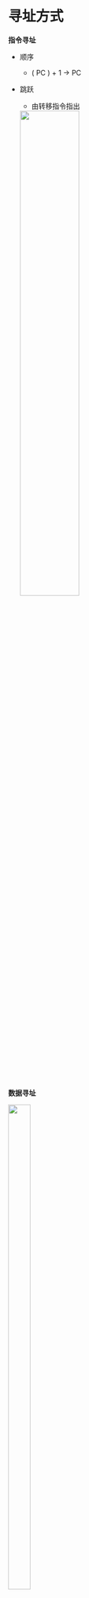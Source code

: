 # 寻址方式

**指令寻址**

* 顺序 

  *  ( PC ) + 1 ->  PC

* 跳跃 

  *  由转移指令指出

  <img src="https://img-blog.csdnimg.cn/20201219135601262.png?x-oss-process=image/watermark,type_ZmFuZ3poZW5naGVpdGk,shadow_10,text_aHR0cHM6Ly9ibG9nLmNzZG4ubmV0L3dlaXhpbl80MzkzNDYwNw==,size_16,color_FFFFFF,t_70" width="50%" height="50%" />



**数据寻址**

<img src="https://img-blog.csdnimg.cn/20201219135625226.png" width="30%" height="50%"  />

* 形式地址 指令字中的地址
* 有效地址 操作数的真实地址
* 约定 指令字长 =  存储字长 = 机器字长



立即寻址
<img src="https://img-blog.csdnimg.cn/20201219135650659.png" width="40%" height="50%"  />

* EA = A，有效地址由形式地址直接给出
* 执行阶段访问一次存储器
* A  的位数决定了该指令操作数的寻址范围
* 操作数的地址不易修改（必须修改A ）



隐含寻址

<img src="https://img-blog.csdnimg.cn/20201219135717727.png?x-oss-process=image/watermark,type_ZmFuZ3poZW5naGVpdGk,shadow_10,text_aHR0cHM6Ly9ibG9nLmNzZG4ubmV0L3dlaXhpbl80MzkzNDYwNw==,size_16,color_FFFFFF,t_70" width="40%" height="50%"  />

* 操作数地址隐含在操作码中（另一个操作数隐含在 ACC  中）
* 如 8086
  * MUL  指令  被乘数隐含在 AX （16 位）或 AL （8 位）中
  * MOVS  指令  源操作数的地址隐含在 SI  中、目的操作数的地址隐含在 DI 
* 指令字中少了一个地址字段，可缩短指令字长



间接寻址

* 分类

  * 一次间址

  <img src="https://img-blog.csdnimg.cn/20201219135749420.png?x-oss-process=image/watermark,type_ZmFuZ3poZW5naGVpdGk,shadow_10,text_aHR0cHM6Ly9ibG9nLmNzZG4ubmV0L3dlaXhpbl80MzkzNDYwNw==,size_16,color_FFFFFF,t_70" width="30%" height="50%"  />

  * 多次间址

  <img src="https://img-blog.csdnimg.cn/20201219135812888.png?x-oss-process=image/watermark,type_ZmFuZ3poZW5naGVpdGk,shadow_10,text_aHR0cHM6Ly9ibG9nLmNzZG4ubmV0L3dlaXhpbl80MzkzNDYwNw==,size_16,color_FFFFFF,t_70" width="30%" height="50%"  />

* EA =（A) 有效地址由形式地址间接提供

* 执行指令阶段 2 次(或多次）访存

* 可扩大寻址范围

* 便于编制程序



寄存器寻址
<img src="https://img-blog.csdnimg.cn/20201219135837749.png" width="20%" height="50%"  />

* EA = Ri，有效地址即为寄存器编号
* 执行阶段不访存，只访问寄存器，执行速度快
* 寄存器个数有限，可缩短指令字长



寄存器间接寻址

<img src="https://img-blog.csdnimg.cn/20201219135859919.png?x-oss-process=image/watermark,type_ZmFuZ3poZW5naGVpdGk,shadow_10,text_aHR0cHM6Ly9ibG9nLmNzZG4ubmV0L3dlaXhpbl80MzkzNDYwNw==,size_16,color_FFFFFF,t_70" width="30%" height="50%"  />

* EA = ( Ri)  ,有效地址在寄存器中
* 有效地址在寄存器中，  操作数在存储器中，执行阶段访存
* 便于编制循环程序



基址寻址

* 采用专用寄存器作基址寄存器

  <img src="https://img-blog.csdnimg.cn/20201219135926710.png?x-oss-process=image/watermark,type_ZmFuZ3poZW5naGVpdGk,shadow_10,text_aHR0cHM6Ly9ibG9nLmNzZG4ubmV0L3dlaXhpbl80MzkzNDYwNw==,size_16,color_FFFFFF,t_7" width="30%" height="50%"  />

  * EA = ( BR ) + A  BR  为基址寄存器
  * 可扩大寻址范围
  * 有利于多道程序
  * BR  内容由操作系统或管理程序确定
  * 在程序的执行过程中 BR  内容不变，形式地址 A  可变

* 采用通用寄存器作基址寄存器

  <img src="https://img-blog.csdnimg.cn/20201219135953190.png?x-oss-process=image/watermark,type_ZmFuZ3poZW5naGVpdGk,shadow_10,text_aHR0cHM6Ly9ibG9nLmNzZG4ubmV0L3dlaXhpbl80MzkzNDYwNw==,size_16,color_FFFFFF,t_70" width="40%" height="50%"  />

  * 由用户指定哪个通用寄存器作为基址寄存器
  * 基址寄存器的内容由操作系统确定
  * 在程序的执行过程中 R0 内容不变，形式地址 A  可变



变址寻址

<img src="https://img-blog.csdnimg.cn/20201219140020106.png?x-oss-process=image/watermark,type_ZmFuZ3poZW5naGVpdGk,shadow_10,text_aHR0cHM6Ly9ibG9nLmNzZG4ubmV0L3dlaXhpbl80MzkzNDYwNw==,size_16,color_FFFFFF,t_70" width="35%" height="50%"  />

* EA = ( IX ) +A
  * IX  为变址寄存器（专用）
  * 通用寄存器也可以作为变址寄存器
* 可扩大寻址范围
* 便于处理数组问题
* IX  的内容由用户给定
* 在程序的执行过程中 IX  内容可变，形式地址 A  不变



相对寻址

<img src="https://img-blog.csdnimg.cn/20201219140044739.png?x-oss-process=image/watermark,type_ZmFuZ3poZW5naGVpdGk,shadow_10,text_aHR0cHM6Ly9ibG9nLmNzZG4ubmV0L3dlaXhpbl80MzkzNDYwNw==,size_16,color_FFFFFF,t_70" width="35%" height="50%"  />

* EA = ( PC ) + A
  * A  是相对于当前指令的位移量（可正可负，补码）

* A  的位数决定操作数的寻址范围
* 程序浮动
* 广泛用于转移指令



堆栈寻址

* 堆栈的特点

  * 先进后出 （一个入出口）  栈顶地址  由 SP  指出

  * 进栈 （SP ）– 1 ->SP 

    <img src="https://img-blog.csdnimg.cn/20201219140108154.png" width="25%" height="50%"  />

  * 出栈 （SP ）+ 1-> SP

    <img src="https://img-blog.csdnimg.cn/20201219140130720.png" width="25%" height="50%"  />

    

* 硬堆栈：多个寄存器

* 软堆栈：指定的存储空间

* SP  的修改与主存编址方法有关

  *   按字编址
      * 进栈：（SP ）– 1 -> SP
      * 出栈：（SP ）+ 1 -> SP
  *   按  字节  编址
      * 存储字长 16  位 
        * 进栈：（SP ）– 2 -> SP
        * 出栈：（SP ）+ 2 -> SP
      * 存储字长 32  位  
        * 进栈：（SP ）– 4 -> SP
        * 出栈：（SP ）+ 4 -> SP





# 指令设计

**设计指令格式时应考虑的各种因素**

* 指令系统的  兼容性
* 其他因素
  * 操作类型
    * 包括指令个数及操作的难易程度
  * 数据类型
    * 确定哪些数据类型可参与操作
  * 指令格式
    * 指令字长是否固定
    * 地址码位数、地址个数、寻址方式类型
    * 操作码位数、是否采用扩展操作码技术
  * 寻址方式
    * 指令寻址、操作数寻址
  * 寄存器个数
    * 寄存器的多少直接影响指令的执行时间



**举例**

* IBM 360

  <img src="https://img-blog.csdnimg.cn/20201219140202230.png?x-oss-process=image/watermark,type_ZmFuZ3poZW5naGVpdGk,shadow_10,text_aHR0cHM6Ly9ibG9nLmNzZG4ubmV0L3dlaXhpbl80MzkzNDYwNw==,size_16,color_FFFFFF,t_70" width="50%" height="50%"  />

* Intel 8086

  * 指令字长 (1 ~ 6  个字节)

    <img src="https://img-blog.csdnimg.cn/20201219140224126.png" width="40%" height="50%" />

  * 地址格式

    <img src="https://img-blog.csdnimg.cn/20201219140249596.png?x-oss-process=image/watermark,type_ZmFuZ3poZW5naGVpdGk,shadow_10,text_aHR0cHM6Ly9ibG9nLmNzZG4ubmV0L3dlaXhpbl80MzkzNDYwNw==,size_16,color_FFFFFF,t_70" width="40%" height="50%" />


